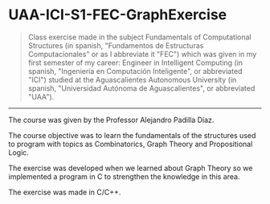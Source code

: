 # UAA-ICI-S1-FEC-GraphExercise

> Class exercise made in the subject Fundamentals of Computational Structures (in spanish, "Fundamentos de Estructuras Computacionales" or as I abbreviate it "FEC") which was given in my first semester of my career: Engineer in Intelligent Computing (in spanish, "Ingeniería en Computación Inteligente", or abbreviated "ICI") studied at the Aguascalientes Autonomous University (in spanish, "Universidad Autónoma de Aguascalientes", or abbreviated "UAA").

---

The course was given by the Professor Alejandro Padilla Díaz.

The course objective was to learn the fundamentals of the structures used to program with topics as Combinatorics, Graph Theory and Propositional Logic.

The exercise was developed when we learned about Graph Theory so we implemented a program in C to strengthen the knowledge in this area.

The exercise was made in C/C++.
